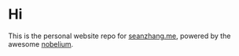 # Hi

This is the personal website repo for [seanzhang.me](https://www.seanzhang.me/), powered by the awesome [nobelium](https://github.com/craigary/nobelium).